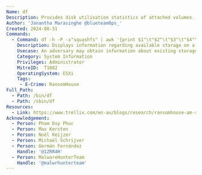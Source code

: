 ```yaml
---
Name: df
Description: Provides disk utilisation statistics of attached volumes.
Author: 'Janantha Marasinghe @blueteam0ps_'
Created: 2024-08-31
Commands:
  - Command: df -h -P -x"squashfs" | awk '{print $1"\t"$2"\t"$3"\t"$4"\t"$5"\t"$6}'
    Description: Displays information regarding available storage on a ESXi host
    Usecase: An adversary may obtain information about existing storage availability to plan subsequent operations. Above command provides outputs available disk space in human readable format in POSIX format. It excludes the squashfs and then prints the first 6 columns from the output. Note that the -P and -x switches are not available in ESXi so the exact command may not get executed successfully.
    Category: System Information
    Privileges: Administrator
    MitreID:  T1082
    OperatingSystem: ESXi
    Tags:
     - E-Crime: RansomHouse
Full_Path:
  - Path: /bin/df
  - Path: /sbin/df
Resources:
  - Link: https://www.trellix.com/en-au/blogs/research/ransomhouse-am-see/
Acknowledgement:
  - Person: Pham Duy Phuc
  - Person: Max Kersten
  - Person: Noël Keijzer
  - Person: Michaël Schrijver
  - Person: Germán Fernández
    Handle: '@1ZRR4H'
  - Person: MalwareHunterTeam
    Handle: '@malwrhunterteam'
---
```

